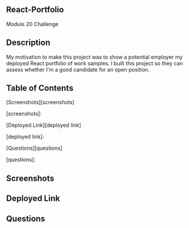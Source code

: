 ## React-Portfolio ##
Module 20 Challenge

## Description ##
My motivation to make this project was to show a potential employer my deployed React portfolio of work samples. I built this project so they can assess whether I'm a good candidate for an open position.

## Table of Contents ##

[Screenshots][screenshots]

[screenshots]: 


[Deployed Link][deployed link]

[deployed link]:

[Questions][questions]

[questions]: 
## Screenshots ##


## Deployed Link ##


## Questions ##
